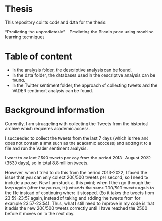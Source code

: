 # Thesis

This repository coints code and data for the thesis: 

“Predicting the unpredictable” - Predicting the Bitcoin price using machine learning techniques


# Table of content
- In the analysis folder, the descriptive analysis can be found. 
- In the data folder, the databases used in the descriptive analysis can be found. 
- In the Twitter sentiment folder, the approach of collecting tweets and the VADER sentiment analysis can be found. 


# Background information
Currently, I am struggeling with collecting the Tweets from the historical archive which requieres academic access. 

I succeeded to collect the tweets from the last 7 days (which is free and does not contain a limit such as the academic acccess) and adding it to a file and run the Vader sentiment analysis.

I want to collect 2500 tweets per day from the period 2013- August 2022 (3530 days), so in total 8.8 million tweets. 

However, when I tried to do this from the period 2013-2022, I faced the issue that you can only collect 200/500 tweets per second, so I need to include a pause. Now I am stuck at this point; when I then go through the loop again (after the pause), it just adds the same 200/500 tweets again to the file instead of continuing where it stopped. (So it takes the tweets from 23:59-23:57 again, instead of taking and adding the tweets from for example 23:57-23:54). Thus, what I still need to improve in my code is that it adds the new 200/500 tweets correctly until I have reached the 2500 before it moves on to the next day. 
